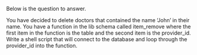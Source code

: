 Below is the question to answer. 

You have decided to delete doctors that contained the name ‘John’ in their name.  You have a function in the lib schema called item_remove where the first item in the function is the table and the second item is the provider_id.  Write a shell script that will connect to the database and loop through the provider_id into the function.  
